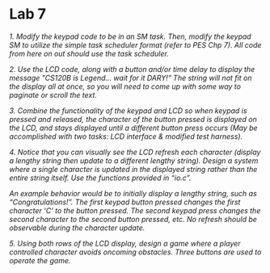 # Lab 7

*1. Modify the keypad code to be in an SM task. Then, modify the keypad SM to utilize the simple task scheduler format (refer to PES Chp 7). All code from here on out should use the task scheduler.*

*2. Use the LCD code, along with a button and/or time delay to display the message "CS120B is Legend... wait for it DARY!" The string will not fit on the display all at once, so you will need to come up with some way to paginate or scroll the text.*

*3. Combine the functionality of the keypad and LCD so when keypad is pressed and released, the character of the button pressed is displayed on the LCD, and stays displayed until a different button press occurs (May be accomplished with two tasks: LCD interface & modified test harness).*

*4. Notice that you can visually see the LCD refresh each character (display a lengthy string then update to a different lengthy string). Design a system where a single character is updated in the displayed string rather than the entire string itself. Use the functions provided in “io.c”.*

*An example behavior would be to initially display a lengthy string, such as “Congratulations!”. The first keypad button pressed changes the first character ‘C’ to the button pressed. The second keypad press changes the second character to the second button pressed, etc. No refresh should be observable during the character update.*

*5. Using both rows of the LCD display, design a game where a player controlled character avoids oncoming obstacles. Three buttons are used to operate the game.*
